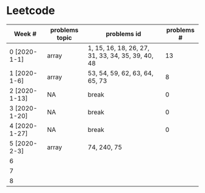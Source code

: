 # Leetcode 

| Week #        | problems topic | problems id                                       | problems # |
| ------------- | -------------- | ------------------------------------------------- | ---------- |
| 0 [2020-1-1]  | array          | 1, 15, 16, 18, 26, 27, 31, 33, 34, 35, 39, 40, 48 | 13         |
| 1 [2020-1-6]  | array          | 53, 54, 59, 62, 63, 64, 65, 73                    | 8          |
| 2 [2020-1-13] | NA             | break                                             | 0          |
| 3 [2020-1-20] | NA             | break                                             | 0          |
| 4 [2020-1-27] | NA             | break                                             | 0          |
| 5 [2020-2-3]  | array          | 74, 240, 75                                       |            |
| 6             |                |                                                   |            |
| 7             |                |                                                   |            |
| 8             |                |                                                   |            |

